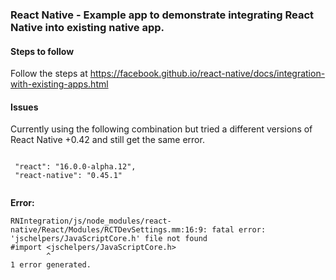 ### React Native - Example app to demonstrate integrating React Native into existing native app.


#### Steps to follow


Follow the steps at https://facebook.github.io/react-native/docs/integration-with-existing-apps.html


#### Issues

Currently using the following combination but tried a different versions
 of React Native +0.42 and still get the same error.

```

 "react": "16.0.0-alpha.12",
 "react-native": "0.45.1"
    
```

**Error:**

```
RNIntegration/js/node_modules/react-native/React/Modules/RCTDevSettings.mm:16:9: fatal error: 'jschelpers/JavaScriptCore.h' file not found
#import <jschelpers/JavaScriptCore.h>
        ^
1 error generated.

```